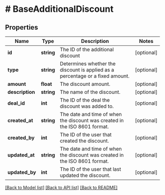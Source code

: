 # # BaseAdditionalDiscount

## Properties

Name | Type | Description | Notes
------------ | ------------- | ------------- | -------------
**id** | **string** | The ID of the additional discount | [optional]
**type** | **string** | Determines whether the discount is applied as a percentage or a fixed amount. | [optional]
**amount** | **float** | The discount amount. | [optional]
**description** | **string** | The name of the discount. | [optional]
**deal_id** | **int** | The ID of the deal the discount was added to. | [optional]
**created_at** | **string** | The date and time of when the discount was created in the ISO 8601 format. | [optional]
**created_by** | **int** | The ID of the user that created the discount. | [optional]
**updated_at** | **string** | The date and time of when the discount was created in the ISO 8601 format. | [optional]
**updated_by** | **int** | The ID of the user that last updated the discount. | [optional]

[[Back to Model list]](../README.md#documentation-for-models) [[Back to API list]](../README.md#documentation-for-api-endpoints) [[Back to README]](../README.md)
